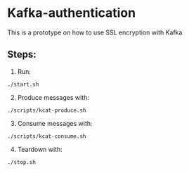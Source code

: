 # Kafka-authentication

This is a prototype on how to use SSL encryption with Kafka

## Steps:

1. Run:
```shell
./start.sh
```

2. Produce messages with:
```shell
./scripts/kcat-produce.sh 
```

3. Consume messages with:
```shell
./scripts/kcat-consume.sh 
```

4. Teardown with:
```shell
./stop.sh
```